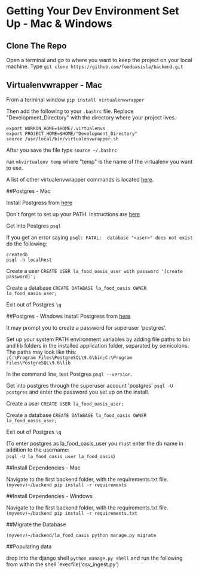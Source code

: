 # Getting Your Dev Environment Set Up - Mac & Windows

## Clone The Repo

Open a terminal and go to where you want to keep the project on your local machine.
Type `git clone https://github.com/foodoasisla/backend.git`

## Virtualenvwrapper - Mac

From a terminal window `pip install virtualenvwrapper`

Then add the following to your `.bashrc` file. Replace "Development_Directory" with the directory where your project lives.

    export WORKON_HOME=$HOME/.virtualenvs
    export PROJECT_HOME=$HOME/"Development_Directory"
    source /usr/local/bin/virtualenvwrapper.sh

After you save the file type `source ~/.bashrc`

run `mkvirtualenv temp` where "temp" is the name of the virtualenv you want to use.

A list of other virtualenvwrapper commands is located [here](http://virtualenvwrapper.readthedocs.io/en/latest/install.html).

##Postgres - Mac

Install Postgress from [here](http://postgresapp.com/)

Don't forget to set up your PATH. Instructions are [here](http://postgresapp.com/documentation/cli-tools.html)

Get into Postgres `psql`

If you get an error saying `psql: FATAL:  database "<user>" does not exist` do the following:

    createdb
    psql -h localhost

Create a user
    `CREATE USER la_food_oasis_user with password '[create password]';`

Create a database
    `CREATE DATABASE la_food_oasis OWNER la_food_oasis_user;`

Exit out of Postgres `\q`

##Postgres - Windows
Install Postgress from [here](http://www.enterprisedb.com/products-services-training/pgdownload#windows)

It may prompt you to create a password for superuser 'postgres'.

Set up your system PATH environment variables by adding file paths to bin and lib folders in the installed application folder, separated by semicolons. The paths may look like this: </br>
`;C:\Program Files\PostgreSQL\9.6\bin;C:\Program Files\PostgreSQL\9.6\lib`

In the command line, test Postgres `psql --version`.

Get into postgres through the superuser account 'postgres' `psql -U postgres` and enter the password you set up on the install.

Create a user
    `CREATE USER la_food_oasis_user;`

Create a database
    `CREATE DATABASE la_food_oasis OWNER la_food_oasis_user;`

Exit out of Postgres `\q`

(To enter postgres as la_food_oasis_user you must enter the db name in addition to the username: </br>
`psql -U la_food_oasis_user la_food_oasis`)

##Install Dependencies - Mac

Navigate to the first backend folder, with the requirements.txt file.
`(myvenv)~/backend pip install -r requirements`

##Install Dependencies - Windows

Navigate to the first backend folder, with the requirements.txt file.
`(myvenv)~/backend pip install -r requirements.txt`

##Migrate the Database

`(myvenv)~/backend/la_food_oasis python manage.py migrate`

##Populating data

drop into the django shell `python manage.py shell`
and run the following from within the shell `execfile('csv_ingest.py')
